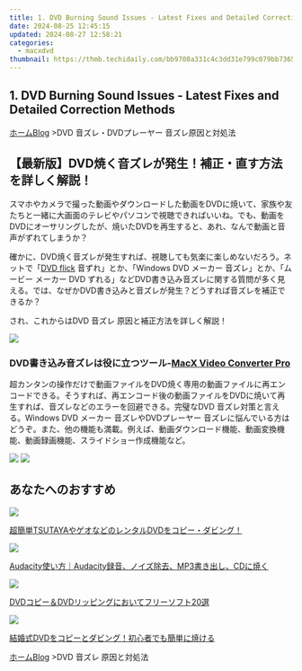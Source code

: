 ```yaml
---
title: 1. DVD Burning Sound Issues - Latest Fixes and Detailed Correction Methods
date: 2024-08-25 12:45:15
updated: 2024-08-27 12:58:21
categories:
  - macxdvd
thumbnail: https://thmb.techidaily.com/bb9708a331c4c3dd31e799c079bb73652a9e75d1a08dd178d051b1af275cc7e6.jpg
---
```


## 1. DVD Burning Sound Issues - Latest Fixes and Detailed Correction Methods

[ホーム](https://tools.techidaily.com/macxdvd/products/)[Blog](https://tools.techidaily.com/macxdvd/products/) \>DVD 音ズレ・DVDプレーヤー 音ズレ原因と対処法

## 【最新版】DVD焼く音ズレが発生！補正・直す方法を詳しく解説！

スマホやカメラで撮った動画やダウンロードした動画をDVDに焼いて、家族や友たちと一緒に大画面のテレビやパソコンで視聴できればいいね。でも、動画をDVDにオーサリングしたが、焼いたDVDを再生すると、あれ、なんで動画と音声がずれてしまうか？

確かに、DVD焼く音ズレが発生すれば、視聴しても気楽に楽しめないだろう。ネットで「[DVD flick](https://tools.techidaily.com/macxdvd/products/) 音ずれ」とか、「Windows DVD メーカー 音ズレ」とか、「ムービー メーカー DVD ずれる」などDVD書き込み音ズレに関する質問が多く見える。では、なぜかDVD書き込みと音ズレが発生？どうすれば音ズレを補正できるか？ 

され、これからはDVD 音ズレ 原因と補正方法を詳しく解説！ 



![](https://www.macxdvd.com/blog/../seoimage/video-converterru.png)

### **DVD書き込み音ズレ**は役に立つツール\-**[MacX Video Converter Pro](https://tools.techidaily.com/macxdvd/products/)**

超カンタンの操作だけで動画ファイルをDVD焼く専用の動画ファイルに再エンコードできる。そうすれば、再エンコード後の動画ファイルをDVDに焼いて再生すれば、音ズレなどのエラーを回避できる。完璧なDVD 音ズレ対策と言える。Windows DVD メーカー 音ズレやDVDプレーヤー 音ズレに悩んでいる方はどうぞ。また、他の機能も満載。例えば、動画ダウンロード機能、動画変換機能、動画録画機能、スライドショー作成機能など。

[![](https://www.macxdvd.com/blog/new-fourteen/mac.png)](https://tools.techidaily.com/macxdvd/products/) [![](https://www.macxdvd.com/blog/new-fourteen/winx.png)](https://tools.techidaily.com/macxdvd/products/) 



## あなたへのおすすめ

![](https://www.macxdvd.com/blog/img/vcp-mj-20170620-03.jpg) 

[超簡単TSUTAYAやゲオなどのレンタルDVDをコピー・ダビング！](https://tools.techidaily.com/macxdvd/products/)

![](https://www.macxdvd.com/blog/img/audacity-guide.jpg) 

[Audacity使い方｜Audacity録音、ノイズ除去、MP3書き出し、CDに焼く](https://tools.techidaily.com/macxdvd/products/)

![](https://www.macxdvd.com/blog/img/drp-mj-20170428-05.jpg) 

[DVDコピー＆DVDリッピングにおいてフリーソフト20選](https://tools.techidaily.com/macxdvd/products/)

![](https://www.macxdvd.com/blog/img/vcp-mj-20170620-05.jpg) 

[結婚式DVDをコピーとダビング！初心者でも簡単に焼ける](https://tools.techidaily.com/macxdvd/products/) 



[ホーム](https://tools.techidaily.com/macxdvd/products/)[Blog](https://tools.techidaily.com/macxdvd/products/) \>DVD 音ズレ 原因と対処法

<ins class="adsbygoogle"
     style="display:block"
     data-ad-format="autorelaxed"
     data-ad-client="ca-pub-7571918770474297"
     data-ad-slot="1223367746"></ins>



<ins class="adsbygoogle"
     style="display:block"
     data-ad-client="ca-pub-7571918770474297"
     data-ad-slot="8358498916"
     data-ad-format="auto"
     data-full-width-responsive="true"></ins>

